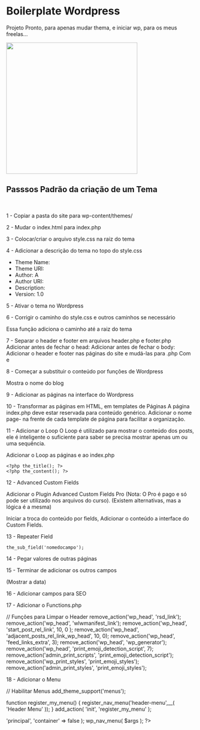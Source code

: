 <h1>Boilerplate Wordpress</h1>
<p>Projeto Pronto, para apenas mudar thema, e iniciar wp, para os meus freelas...</p>

<img src="https://media-cdn.tripadvisor.com/media/photo-s/15/08/21/54/20181013-162653-largejpg.jpg" width="350" />

<br />

<h2>Passsos Padrão da criação de um Tema</h2>
<br />

1 - Copiar a pasta do site para wp-content/themes/

2 - Mudar o index.html para index.php

3 - Colocar/criar o arquivo style.css na raiz do tema

4 - Adicionar a descrição do tema no topo do style.css

<ul>
  <li>Theme Name:</li>
  <li>Theme URI:</li>
  <li>Author: A</li>
  <li>Author URI:</li>
  <li>Description:</li>
  <li>Version: 1.0</li>
</ul>

5 - Ativar o tema no Wordpress

6 - Corrigir o caminho do style.css e outros caminhos se necessário

<?php echo get_stylesheet_directory_uri(); ?>

Essa função adiciona o caminho até a raiz do tema

7 - Separar o header e footer em arquivos header.php e footer.php
Adicionar antes de fechar o head: <?php wp_head(); ?>
Adicionar antes de fechar o body: <?php wp_footer(); ?>
Adicionar o header e footer nas páginas do site e mudá-las para .php
Com <?php get_header(); ?> e <?php get_footer(); ?>

8 - Começar a substituir o conteúdo por funções de Wordpress

<?php bloginfo('name'); ?>

Mostra o nome do blog

9 - Adicionar as páginas na interface do Wordpress

10 - Transformar as páginas em HTML, em templates de Páginas
A página index.php deve estar reservada para conteúdo genérico.
Adicionar o nome page- na frente de cada template de página para facilitar a organização.

<?php
// Template Name: Sobre
?>

11 - Adicionar o Loop
O Loop é utilizado para mostrar o conteúdo dos posts,
ele é inteligente o suficiente para saber se precisa mostrar apenas um ou uma sequência.

Adicionar o Loop as páginas e ao index.php

<?php if ( have_posts() ) : while ( have_posts() ) : the_post(); ?>

    <?php the_title(); ?>
    <?php the_content(); ?>

<?php endwhile; else: ?>
<p><?php _e('Sorry, no posts matched your criteria.'); ?></p>
<?php endif; ?>

12 - Advanced Custom Fields

Adicionar o Plugin Advanced Custom Fields Pro
(Nota: O Pro é pago e só pode ser utilizado nos arquivos do curso).
(Existem alternativas, mas a lógica é a mesma)

Iniciar a troca do conteúdo por fields, <?php the_field('nome_conteudo'); ?>
Adicionar o conteúdo a interface do Custom Fields.

13 - Repeater Field

<?php if(have_rows('nomedorepeater')): while(have_rows('nomedorepeater')) : the_row(); ?>

    the_sub_field('nomedocampo');

<?php endwhile; else : endif; ?>

14 - Pegar valores de outras páginas

<?php
	$contato = get_page_by_title('contato');
	the_field('telefone', $contato)
?>

15 - Terminar de adicionar os outros campos

<?php echo date("Y"); ?> (Mostrar a data)

16 - Adicionar campos para SEO

<title><?php bloginfo('name'); ?> - <?php wp_title(''); ?> <?php the_field('title_seo'); ?></title>
<meta name="description" content="<?php bloginfo('name'); ?> - <?php wp_title(''); ?> <?php the_field('description_seo'); ?>">

17 - Adicionar o Functions.php

// Funções para Limpar o Header
remove_action('wp_head', 'rsd_link');
remove_action('wp_head', 'wlwmanifest_link');
remove_action('wp_head', 'start_post_rel_link', 10, 0 );
remove_action('wp_head', 'adjacent_posts_rel_link_wp_head', 10, 0);
remove_action('wp_head', 'feed_links_extra', 3);
remove_action('wp_head', 'wp_generator');
remove_action('wp_head', 'print_emoji_detection_script', 7);
remove_action('admin_print_scripts', 'print_emoji_detection_script');
remove_action('wp_print_styles', 'print_emoji_styles');
remove_action('admin_print_styles', 'print_emoji_styles');

18 - Adicionar o Menu

// Habilitar Menus
add_theme_support('menus');

function register_my_menu() {
register_nav_menu('header-menu',\_\_( 'Header Menu' ));
}
add_action( 'init', 'register_my_menu' );

<?php
	$args = array(
		'menu' => 'principal',
		'container' => false
	);
	wp_nav_menu( $args );
?>
